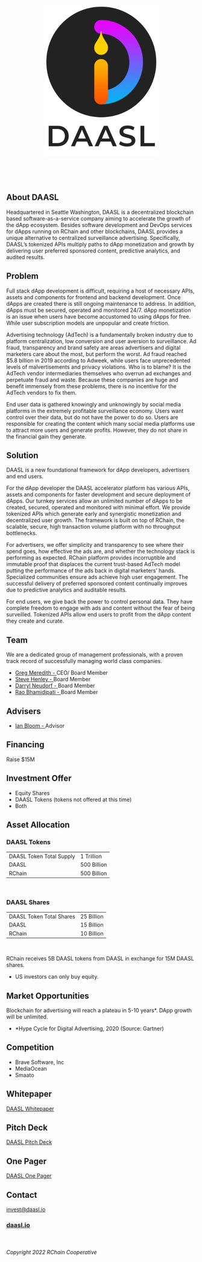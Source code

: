 <!-- Centered logo -->
<p align="center">
  <img src="https://github.com/daasl/branding/blob/main/R3/Daasl%20R3%20Caps.svg?raw=true" width="300">
</p>

<!-- horizontal spacing-->
<br />
<br />
<br />

## About DAASL
Headquartered in Seattle Washington, DAASL is a decentralized blockchain based software-as-a-service company aiming to accelerate the growth of the dApp ecosystem. Besides software development and DevOps services for dApps running on RChain and other blockchains, DAASL provides a unique alternative to centralized surveillance advertising. Specifically, DAASL’s tokenized APIs multiply paths to dApp monetization and growth by delivering user preferred sponsored content, predictive analytics, and audited results.

## Problem
Full stack dApp development is difficult, requiring a host of necessary APIs, assets and components for frontend and backend development. Once dApps are created there is still ongoing maintenance to address. In addition, dApps must be secured, operated and monitored 24/7. dApp monetization is an issue when users have become accustomed to using dApps for free. While user subscription models are unpopular and create friction.

Advertising technology (AdTech) is a fundamentally broken industry due to platform centralization, low conversion and user aversion to surveillance. Ad fraud, transparency and brand safety are areas advertisers and digital marketers care about the most, but perform the worst. Ad fraud reached $5.8 billion in 2019 according to Adweek, while users face unprecedented levels of malvertisements and privacy violations. Who is to blame? It is the AdTech vendor intermediaries themselves who overrun ad exchanges and perpetuate fraud and waste. Because these companies are huge and benefit immensely from these problems, there is no incentive for the AdTech vendors to fix them.

End user data is gathered knowingly and unknowingly by social media platforms in the extremely profitable surveillance economy. Users want control over their data, but do not have the power to do so. Users are responsible for creating the content which many social media platforms use to attract more users and generate profits. However, they do not share in the financial gain they generate.

## Solution
DAASL is a new foundational framework for dApp developers, advertisers and end users.

For the dApp developer the DAASL accelerator platform has various APIs, assets and components for faster development and secure deployment of dApps. Our turnkey
services allow an unlimited number of dApps to be created, secured, operated and monitored with minimal effort. We provide tokenized APIs which generate early and synergistic monetization and decentralized user growth. The framework is built on top of RChain, the scalable, secure, high transaction volume platform with no throughput bottlenecks.

For advertisers, we offer simplicity and transparency to see where their spend goes, how effective the ads are, and whether the technology stack is performing as expected. RChain platform provides incorruptible and immutable proof that displaces the current trust-based AdTech model putting the performance of the ads back in digital marketers’ hands. Specialized communities ensure ads achieve high user engagement. The successful delivery of preferred sponsored content continually improves due to predictive analytics and auditable results.

For end users, we give back the power to control personal data. They have complete freedom to engage with ads and content without the fear of being surveilled. Tokenized APIs allow end users to profit from the dApp content they create and curate.

## Team
We are a dedicated group of management professionals, with a proven track record of successfully managing world class companies.

* [Greg Meredith - ](https://www.linkedin.com/in/lucius-meredith-547645/) CEO/ Board Member
* [Steve Henley - ](https://www.linkedin.com/in/stevehenley06/) Board Member
* [Darryl Neudorf - ](https://www.linkedin.com/in/darryl-neudorf-1830077b/) Board Member
* [Rao Bhamidipati - ](https://www.linkedin.com/in/vraobhamidipati/) Board Member

## Advisers

* [Ian Bloom - ](https://www.linkedin.com/in/ian-bloom-5676315/) Advisor

## Financing
Raise $15M

## Investment Offer
* Equity Shares
* DAASL Tokens (tokens not offered at this time)
* Both

## Asset Allocation

### DAASL Tokens
<table>
    <tr>
        <td>DAASL Token Total Supply</td>
        <td>1 Trillion</td>
    </tr>
    <tr>
        <td>DAASL</td>
        <td>500 Billion</td>
    </tr>
    <tr>
        <td>	RChain</td>
        <td>500 Billion</td>
    </tr>
</table>

<br />

### DAASL Shares
<table>
    <tr>
        <td>DAASL Token Total Shares</td>
        <td>25 Billion</td>
    </tr>
    <tr>
        <td>DAASL</td>
        <td>15 Billion</td>
    </tr>
    <tr>
        <td>	RChain</td>
        <td>10 Billion</td>
    </tr>
</table>

<br />

RChain receives 5B DAASL tokens from DAASL in exchange for 15M DAASL shares.
* US investors can only buy equity.

## Market Opportunities
Blockchain for advertising will reach a plateau in 5-10 years*.  DApp growth will be unlimited.
* *Hype Cycle for Digital Advertising, 2020 (Source: Gartner)

## Competition
* Brave Software, Inc
* MediaOcean
* Smaato

## Whitepaper
[DAASL Whitepaper](https://github.com/daasl/fundraising/blob/main/DAASL-Whitepaper-v4.pdf)

## Pitch Deck
[DAASL Pitch Deck](https://github.com/daasl/fundraising/blob/main/DAASL%20Presentation%20Mar%202021%20V5.pdf)


## One Pager
[DAASL One Pager](https://github.com/daasl/fundraising/blob/main/DAASL-One-PagerEnglishFINAL-v9.pdf)

## Contact
invest@daasl.io


### **[daasl.io](https://daasl.io/)**

<br />

###### Copyright 2022 RChain Cooperative

